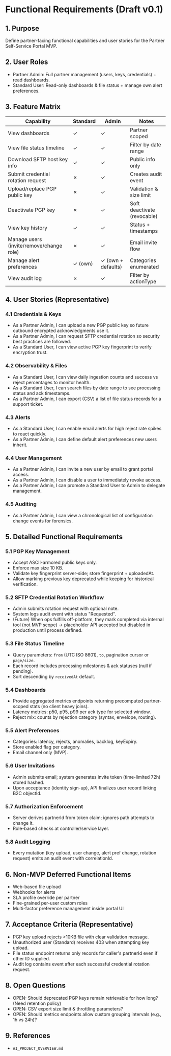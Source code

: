 # Functional Requirements (Draft v0.1)

## 1. Purpose
Define partner-facing functional capabilities and user stories for the Partner Self-Service Portal MVP.

## 2. User Roles
- Partner Admin: Full partner management (users, keys, credentials) + read dashboards.
- Standard User: Read-only dashboards & file status + manage own alert preferences.

## 3. Feature Matrix
| Capability | Standard | Admin | Notes |
|------------|----------|-------|-------|
| View dashboards | ✓ | ✓ | Partner scoped |
| View file status timeline | ✓ | ✓ | Filter by date range |
| Download SFTP host key info | ✓ | ✓ | Public info only |
| Submit credential rotation request | ✗ | ✓ | Creates audit event |
| Upload/replace PGP public key | ✗ | ✓ | Validation & size limit |
| Deactivate PGP key | ✗ | ✓ | Soft deactivate (revocable) |
| View key history | ✓ | ✓ | Status + timestamps |
| Manage users (invite/remove/change role) | ✗ | ✓ | Email invite flow |
| Manage alert preferences | ✓ (own) | ✓ (own + defaults) | Categories enumerated |
| View audit log | ✗ | ✓ | Filter by actionType |

## 4. User Stories (Representative)
### 4.1 Credentials & Keys
- As a Partner Admin, I can upload a new PGP public key so future outbound encrypted acknowledgments use it.
- As a Partner Admin, I can request SFTP credential rotation so security best practices are followed.
- As a Standard User, I can view active PGP key fingerprint to verify encryption trust.

### 4.2 Observability & Files
- As a Standard User, I can view daily ingestion counts and success vs reject percentages to monitor health.
- As a Standard User, I can search files by date range to see processing status and ack timestamps.
- As a Partner Admin, I can export (CSV) a list of file status records for a support ticket.

### 4.3 Alerts
- As a Standard User, I can enable email alerts for high reject rate spikes to react quickly.
- As a Partner Admin, I can define default alert preferences new users inherit.

### 4.4 User Management
- As a Partner Admin, I can invite a new user by email to grant portal access.
- As a Partner Admin, I can disable a user to immediately revoke access.
- As a Partner Admin, I can promote a Standard User to Admin to delegate management.

### 4.5 Auditing
- As a Partner Admin, I can view a chronological list of configuration change events for forensics.

## 5. Detailed Functional Requirements
### 5.1 PGP Key Management
- Accept ASCII-armored public keys only.
- Enforce max size 10 KB.
- Validate key fingerprint server-side; store fingerprint + uploadedAt.
- Allow marking previous key deprecated while keeping for historical verification.

### 5.2 SFTP Credential Rotation Workflow
- Admin submits rotation request with optional note.
- System logs audit event with status "Requested".
- (Future) When ops fulfills off-platform, they mark completed via internal tool (not MVP scope) -> placeholder API accepted but disabled in production until process defined.

### 5.3 File Status Timeline
- Query parameters: `from` (UTC ISO 8601), `to`, pagination cursor or `page/size`.
- Each record includes processing milestones & ack statuses (null if pending).
- Sort descending by `receivedAt` default.

### 5.4 Dashboards
- Provide aggregated metrics endpoints returning precomputed partner-scoped stats (no client heavy joins).
- Latency metrics: p50, p95, p99 per ack type for selected window.
- Reject mix: counts by rejection category (syntax, envelope, routing).

### 5.5 Alert Preferences
- Categories: latency, rejects, anomalies, backlog, keyExpiry.
- Store enabled flag per category.
- Email channel only (MVP).

### 5.6 User Invitations
- Admin submits email; system generates invite token (time-limited 72h) stored hashed.
- Upon acceptance (identity sign-up), API finalizes user record linking B2C objectId.

### 5.7 Authorization Enforcement
- Server derives partnerId from token claim; ignores path attempts to change it.
- Role-based checks at controller/service layer.

### 5.8 Audit Logging
- Every mutation (key upload, user change, alert pref change, rotation request) emits an audit event with correlationId.

## 6. Non-MVP Deferred Functional Items
- Web-based file upload
- Webhooks for alerts
- SLA profile override per partner
- Fine-grained per-user custom roles
- Multi-factor preference management inside portal UI

## 7. Acceptance Criteria (Representative)
- PGP key upload rejects >10KB file with clear validation message.
- Unauthorized user (Standard) receives 403 when attempting key upload.
- File status endpoint returns only records for caller's partnerId even if other ID supplied.
- Audit log contains event after each successful credential rotation request.

## 8. Open Questions
- OPEN: Should deprecated PGP keys remain retrievable for how long? (Need retention policy)
- OPEN: CSV export size limit & throttling parameters?
- OPEN: Should metrics endpoints allow custom grouping intervals (e.g., 1h vs 24h)?

## 9. References
- `AI_PROJECT_OVERVIEW.md`
